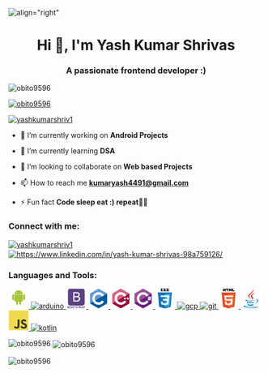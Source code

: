 ![align="right"](https://encrypted-tbn0.gstatic.com/images?q=tbn:ANd9GcQx6oOq245tUsghs_ehdrh_MhHC6wdtYUNyMQ&usqp=CAU)
<h1 align="center">Hi 👋, I'm Yash Kumar Shrivas</h1>
<h3 align="center">A passionate frontend developer :)</h3>

<p align="left"> <img src="https://komarev.com/ghpvc/?username=obito9596&label=Profile%20views&color=0e75b6&style=flat" alt="obito9596" /> </p>

<p align="left"> <a href="https://github.com/ryo-ma/github-profile-trophy"><img src="https://github-profile-trophy.vercel.app/?username=obito9596" alt="obito9596" /></a> </p>

<p align="left"> <a href="https://twitter.com/yashkumarshriv1" target="blank"><img src="https://img.shields.io/twitter/follow/yashkumarshriv1?logo=twitter&style=for-the-badge" alt="yashkumarshriv1" /></a> </p>

- 🔭 I’m currently working on **Android Projects**

- 🌱 I’m currently learning **DSA**

- 👯 I’m looking to collaborate on **Web based Projects**

- 📫 How to reach me **kumaryash4491@gmail.com**

- ⚡ Fun fact **Code sleep eat :) repeat🐱‍💻**

<h3 align="left">Connect with me:</h3>
<p align="left">
<a href="https://twitter.com/yashkumarshriv1" target="blank"><img align="center" src="https://raw.githubusercontent.com/rahuldkjain/github-profile-readme-generator/master/src/images/icons/Social/twitter.svg" alt="yashkumarshriv1" height="30" width="40" /></a>
<a href="https://linkedin.com/in/https://www.linkedin.com/in/yash-kumar-shrivas-98a759126/" target="blank"><img align="center" src="https://raw.githubusercontent.com/rahuldkjain/github-profile-readme-generator/master/src/images/icons/Social/linked-in-alt.svg" alt="https://www.linkedin.com/in/yash-kumar-shrivas-98a759126/" height="30" width="40" /></a>
</p>

<h3 align="left">Languages and Tools:</h3>
<p align="left"> <a href="https://developer.android.com" target="_blank"> <img src="https://raw.githubusercontent.com/devicons/devicon/master/icons/android/android-original-wordmark.svg" alt="android" width="40" height="40"/> </a> <a href="https://www.arduino.cc/" target="_blank"> <img src="https://cdn.worldvectorlogo.com/logos/arduino-1.svg" alt="arduino" width="40" height="40"/> </a> <a href="https://getbootstrap.com" target="_blank"> <img src="https://raw.githubusercontent.com/devicons/devicon/master/icons/bootstrap/bootstrap-plain-wordmark.svg" alt="bootstrap" width="40" height="40"/> </a> <a href="https://www.cprogramming.com/" target="_blank"> <img src="https://raw.githubusercontent.com/devicons/devicon/master/icons/c/c-original.svg" alt="c" width="40" height="40"/> </a> <a href="https://www.w3schools.com/cpp/" target="_blank"> <img src="https://raw.githubusercontent.com/devicons/devicon/master/icons/cplusplus/cplusplus-original.svg" alt="cplusplus" width="40" height="40"/> </a> <a href="https://www.w3schools.com/cs/" target="_blank"> <img src="https://raw.githubusercontent.com/devicons/devicon/master/icons/csharp/csharp-original.svg" alt="csharp" width="40" height="40"/> </a> <a href="https://www.w3schools.com/css/" target="_blank"> <img src="https://raw.githubusercontent.com/devicons/devicon/master/icons/css3/css3-original-wordmark.svg" alt="css3" width="40" height="40"/> </a> <a href="https://cloud.google.com" target="_blank"> <img src="https://www.vectorlogo.zone/logos/google_cloud/google_cloud-icon.svg" alt="gcp" width="40" height="40"/> </a> <a href="https://git-scm.com/" target="_blank"> <img src="https://www.vectorlogo.zone/logos/git-scm/git-scm-icon.svg" alt="git" width="40" height="40"/> </a> <a href="https://www.w3.org/html/" target="_blank"> <img src="https://raw.githubusercontent.com/devicons/devicon/master/icons/html5/html5-original-wordmark.svg" alt="html5" width="40" height="40"/> </a> <a href="https://www.java.com" target="_blank"> <img src="https://raw.githubusercontent.com/devicons/devicon/master/icons/java/java-original.svg" alt="java" width="40" height="40"/> </a> <a href="https://developer.mozilla.org/en-US/docs/Web/JavaScript" target="_blank"> <img src="https://raw.githubusercontent.com/devicons/devicon/master/icons/javascript/javascript-original.svg" alt="javascript" width="40" height="40"/> </a> <a href="https://kotlinlang.org" target="_blank"> <img src="https://www.vectorlogo.zone/logos/kotlinlang/kotlinlang-icon.svg" alt="kotlin" width="40" height="40"/> </a> </p>

<p><img align="left" src="https://github-readme-stats.vercel.app/api/top-langs?username=obito9596&show_icons=true&locale=en&layout=compact" alt="obito9596" /></p>

<p>&nbsp;<img align="center" src="https://github-readme-stats.vercel.app/api?username=obito9596&show_icons=true&locale=en" alt="obito9596" /></p>

<p><img align="center" src="https://github-readme-streak-stats.herokuapp.com/?user=obito9596&" alt="obito9596" /></p>
